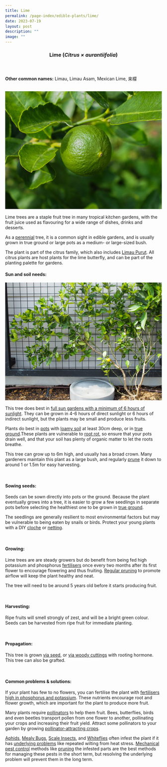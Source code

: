 ```yaml
---
title: Lime
permalink: /page-index/edible-plants/lime/
date: 2023-07-19
layout: post
description: ""
image: ""
---
```

<header>
	<h3>Lime (<em>Citrus × aurantiifolia</em>)</h3>
</header>
	
<section>
	<p><strong>Other common names:</strong> Limau, Limau Asam, Mexican Lime, 来檬</p>
	<br>
</section>

<section>
	<img title="A lime fruit. Photo by Jacqueline Chua." src="/images/Plants/Lime_JacChua.jpg">
	<p>Lime trees are a staple fruit tree in many tropical kitchen gardens, with the fruit juice used as flavouring for a wide range of dishes, drinks and desserts.</p>
	<p>As a <a href="/learn-more-about-gardening/glossary/#p">perennial</a> tree, it is a common sight in edible gardens, and is usually grown in true ground or large pots as a medium- or large-sized bush.</p>
	<p>The plant is part of the citrus family, which also includes <a href="/page-index/edible-plants/limau-purut/">Limau Purut</a>. All citrus plants are host plants for the lime butterfly, and can be part of the planting palette for gardens.      
	<br>
</p></section>

<section>
	<h4>Sun and soil needs:</h4>
	<img title="A lime tree grown as an espaliar. Photo by Jacqueline Chua." src="/images/Plants/Lime_JacChua%20(1).jpg">
	<p>This tree does best in <a href="/page-index/horticulture-techniques/gauging-light/">full sun gardens with a minimum of 6 hours of sunlight</a>. They can be grown in 4-6 hours of direct sunlight or 6 hours of indirect sunlight, but the plants may be small and produce less fruits.</p>
	<p>Plants do best in <a href="/page-index/horticulture-techniques/planting-in-containers/">pots</a> with <a href="/page-index/horticulture-techniques/soil/">loamy soil</a> at least 30cm deep, or in <a href="/page-index/horticulture-techniques/true-ground/">true ground</a>.These plants are vulnerable to <a href="/page-index/plant-problems/root-rot/">root rot</a>, so ensure that your pots drain well, and that your soil has plenty of organic matter to let the roots breathe. </p>
	<p>This tree can grow up to 6m high, and usually has a broad crown. Many gardeners maintain this plant as a large bush, and regularly <a href="/page-index/horticulture-techniques/pruning/">prune</a> it down to around 1 or 1.5m for easy harvesting.</p>
	<br>
</section>

<section>
  <h4>Sowing seeds:</h4>
	<p>Seeds can be sown directly into pots or the ground. Because the plant eventually grows into a tree, it is easier to grow a few seedlings in separate pots before selecting the healthiest one to be grown in <a href="/page-index/horticulture-techniques/true-ground/">true ground</a>.</p>
	<p>The seedlings are generally resilient to most environmental factors but may be vulnerable to being eaten by snails or birds. Protect your young plants with a DIY <a href="/page-index/horticulture-techniques/cloches/">cloche</a> or <a href="/page-index/hardscapes/netting/">netting</a>.</p>
	<br>
</section>

<section>
	<h4>Growing:</h4>
	<p>Lime trees are are steady growers but do benefit from being fed high potassium and phosphorus <a href="/page-index/horticulture-techniques/fertilising/">fertilisers</a> once every two months after its first flower to encourage flowering and thus fruiting. <a href="/page-index/horticulture-techniques/pruning/">Regular pruning</a> to promote airflow will keep the plant healthy and neat. </p>
	<p>The tree will need to be around 5 years old before it starts producing fruit.</p>
	<br>
</section>

<section>
	<h4>Harvesting:</h4>
	<p>Ripe fruits will smell strongly of zest, and will be a bright green colour. Seeds can be harvested from ripe fruit for immediate planting.</p>
	<br>
</section>

<section>
	<h4>Propagation:</h4>
	<p>This tree is grown <a href="/page-index/horticulture-techniques/propagating-by-seed/">via seed</a>, or <a href="/page-index/horticulture-techniques/propagating-by-cuttings/">via woody cuttings</a> with rooting hormone. This tree can also be grafted. </p>
		<br>
		</section>
<section>
	<h4>Common problems &amp; solutions:</h4>
<p>If your plant has few to no flowers, you can fertilise the plant with <a href="/page-index/horticulture-techniques/fertilising/">fertilisers high in phosphorus and potassium</a>. These nutrients encourage root and flower growth, which are important for the plant to produce more fruit.</p>
	<p> Many plants require <a href="/page-index/biodiversity/pollinators/">pollinators</a> to help them fruit. Bees, butterflies, birds and even beetles transport pollen from one flower to another, pollinating your crops and increasing their fruit yield. Attract some pollinators to your garden by growing <a href="/page-index/glossary/biodiversity-attracting-plants">pollinator-attracting crops</a>.</p>
<p><a href="/page-index/pests/aphids/">Aphids</a>, <a href="/page-index/pests/mealy-bugs/">Mealy Bugs</a>, <a href="/page-index/pests/scale-insects/">Scale Insects</a>, and <a href="/page-index/pests/whiteflies/">Whiteflies</a> often infest the plant if it has <a href="/learn-more-about-gardening/plant-problems/">underlying problems</a> like repeated wilting from heat stress. <a href="/page-index/horticulture-techniques/pest-control/">Mechanical pest control</a> methods like <a href="/page-index/horticulture-techniques/pruning/">pruning</a> the infested parts are the best methods for managing these pests in the short term, but resolving the underlying problem will prevent them in the long term.</p>
	<br>
</section>